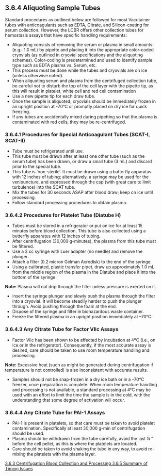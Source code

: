 ## 3.6.4 Aliquoting Sample Tubes

Standard procedures as outlined below are followed for most Vacutainer tubes with anticoagulants such as EDTA, Citrate, and Silicon-coating for serum collection.  However, the LCBR offers other collection tubes for hemostasis assays that have specific handling requirements:

* Aliquoting consists of removing the serum or plasma in small amounts (e.g.: 1.0 mL) by pipette and placing it into the appropriate color-coded cryovials (as outlined in cryovial specifications and the aliquoting schemes).  Color-coding is predetermined and used to identify sample type such as EDTA plasma vs. Serum, etc.
* This process must be done while the tubes and cryovials are on ice (unless otherwise  noted).
* When aliquoting serum and plasma from the centrifuged collection tube, be careful not to disturb the top of the cell layer with the pipette tip, as this will result in platelet, white cell and red cell contamination
* Use a new pipette tip for each draw tube.
* Once the sample is aliquoted, cryovials should be immediately frozen in an upright position at -70°C or promptly placed on dry ice for quick freezing.
* If any tubes are accidentally mixed during pipetting so that the plasma is contaminated with red cells, they may be re-centrifuged.

### 3.6.4.1 Procedures for Special Anticoagulant Tubes (SCAT-I, SCAT-II)

* Tube must be refrigerated until use.
* This tube must be drawn after at least one other tube (such as the serum tube) has been drawn, or draw a small tube (3 mL) and discard prior to the special tube.
* This tube is ‘non-sterile’.  It must be drawn using a butterfly apparatus with 12 inches of tubing; alternatively, a syringe may be used for the venipuncture, and expressed through the cap (with great care to limit turbulence) into the SCAT tube.
* Mix the tubes for 30 seconds ASAP after blood draw; keep on ice until processing.
* Follow standard processing procedures to obtain plasma.

### 3.6.4.2 Procedures for Platelet Tube (Diatube H)

* Tubes must be stored in a refrigerator or put on ice for at least 15 minutes before blood collection.  This tube is also collected using a butterfly apparatus with 12 inches of tubing.
* After centrifugation (30,000 g-minutes), the plasma from this tube must be filtered.
* Use a 3 cc syringe with Luer adapter (no needle) and remove the plunger.
* Attach a filter (0.2 micron Gelman Acrodisk) to the end of the syringe.
* Using a calibrated, plastic transfer pipet, draw up approximately 1.0 mL from the middle region of the plasma in the Diatube and place it into the bottom of the syringe.

<div class="bs-callout bs-callout-info">
  <p>
    <strong>Note:</strong>
    Plasma will not drip through the filter unless pressure is exerted on it.
  </p>
</div>

* Insert the syringe plunger and slowly push the plasma through the filter into a cryovial.  It will become steadily harder to push the plunger through.  Avoid pushing through the foam at the end.
* Dispose of the syringe and filter in biohazardous waste container.
* Freeze the filtered plasma in an upright position immediately at –70°C.

### 3.6.4.3 Any Citrate Tube for Factor VIIc Assays

* Factor VIIc has been shown to be affected by incubation at 4ºC (i.e., on ice or in the refrigerator).  Consequently, if the most accurate assay is desired, care should be taken to use room temperature handling and processing.

<div class="bs-callout bs-callout-info">
  <p>
    <strong>Note:</strong>
    Excessive heat (such as might be generated during centrifugation if temperature is not controlled) is also inconsistent with accurate results.
  </p>
</div>

* Samples should not be snap-frozen in a dry ice bath or in a –70°C freezer, once preparation is complete.  When room temperature handling and processing is not available, a standard processing at 4°C may be used with an effort to limit the time the sample is in the cold, with the understanding that some degree of activation will occur.

### 3.6.4.4 Any Citrate Tube for PAI-1 Assays

* PAI-1 is present in platelets, so that care must be taken to avoid platelet contamination. Specifically at least 30,000 g-min of centrifugation should be used.
* Plasma should be withdrawn from the tube carefully, avoid the last ¼ ” before the cell pellet, as this is where the platelets are located.
* Care should be taken to avoid shaking the tube in any way, to avoid re-mixing the platelets with the plasma layer.


<div class="center">
<div class="btn-group">
  <a href=":pages_path:/manuals/blood-collection-processing/3-06-03-centrifugation.md" class="btn btn-default">
    <span class="glyphicon glyphicon-chevron-left"></span>
    3.6.3 Centrifugation
  </a>

  <a href=":pages_path:/manuals/blood-collection-processing" class="btn btn-default">
    <span class="glyphicon glyphicon-chevron-up"></span>
    Blood Collection and Processing
  </a>

  <a href=":pages_path:/manuals/blood-collection-processing/3-06-05-summary-timing-issues.md" class="btn btn-success">
    3.6.5 Summary of Timing Issues
    <span class="glyphicon glyphicon-chevron-right"></span>
  </a>
</div>
</div>
